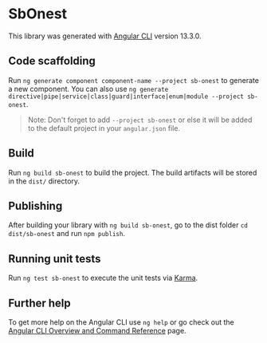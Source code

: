 # SbOnest

This library was generated with [Angular CLI](https://github.com/angular/angular-cli) version 13.3.0.

## Code scaffolding

Run `ng generate component component-name --project sb-onest` to generate a new component. You can also use `ng generate directive|pipe|service|class|guard|interface|enum|module --project sb-onest`.
> Note: Don't forget to add `--project sb-onest` or else it will be added to the default project in your `angular.json` file. 

## Build

Run `ng build sb-onest` to build the project. The build artifacts will be stored in the `dist/` directory.

## Publishing

After building your library with `ng build sb-onest`, go to the dist folder `cd dist/sb-onest` and run `npm publish`.

## Running unit tests

Run `ng test sb-onest` to execute the unit tests via [Karma](https://karma-runner.github.io).

## Further help

To get more help on the Angular CLI use `ng help` or go check out the [Angular CLI Overview and Command Reference](https://angular.io/cli) page.

